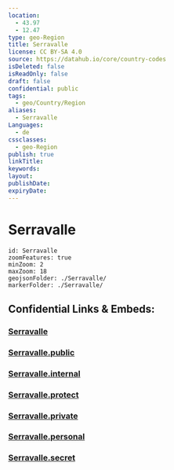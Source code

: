 ```yaml
---
location:
  - 43.97
  - 12.47
type: geo-Region
title: Serravalle
license: CC BY-SA 4.0
source: https://datahub.io/core/country-codes
isDeleted: false
isReadOnly: false
draft: false
confidential: public
tags:
  - geo/Country/Region
aliases:
  - Serravalle
Languages:
  - de
cssclasses:
  - geo-Region
publish: true
linkTitle:
keywords:
layout:
publishDate:
expiryDate:
---
```


# Serravalle

```leaflet
id: Serravalle
zoomFeatures: true 
minZoom: 2 
maxZoom: 18
geojsonFolder: ./Serravalle/
markerFolder: ./Serravalle/
```


## Confidential Links & Embeds: 

### [Serravalle](/_Standards/Earth/Continent/Europe/Europe~South/San_Marino/Castelli~San_Marino/Serravalle.md) 

### [Serravalle.public](/_public/Earth/Continent/Europe/Europe~South/San_Marino/Castelli~San_Marino/Serravalle.public.md) 

### [Serravalle.internal](/_internal/Earth/Continent/Europe/Europe~South/San_Marino/Castelli~San_Marino/Serravalle.internal.md) 

### [Serravalle.protect](/_protect/Earth/Continent/Europe/Europe~South/San_Marino/Castelli~San_Marino/Serravalle.protect.md) 

### [Serravalle.private](/_private/Earth/Continent/Europe/Europe~South/San_Marino/Castelli~San_Marino/Serravalle.private.md) 

### [Serravalle.personal](/_personal/Earth/Continent/Europe/Europe~South/San_Marino/Castelli~San_Marino/Serravalle.personal.md) 

### [Serravalle.secret](/_secret/Earth/Continent/Europe/Europe~South/San_Marino/Castelli~San_Marino/Serravalle.secret.md)

